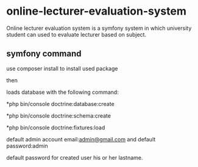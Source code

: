 # online-lecturer-evaluation-system
Online lecturer evaluation system is a symfony system in which university student can used to evaluate lecturer based on subject.

symfony command
---
use composer install to install used package

then 

loads database with the following command:

*php bin/console doctrine:database:create

*php bin/console doctrine:schema:create

*php bin/console doctrine:fixtures:load

default admin account email:admin@gmail.com and default password:admin

default password for created user his or her lastname.
